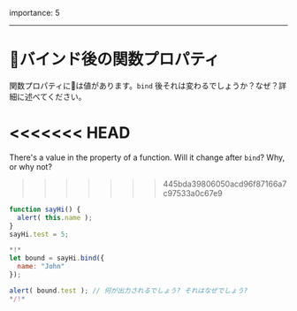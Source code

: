 importance: 5

---

# バインド後の関数プロパティ

関数プロパティには値があります。`bind` 後それは変わるでしょうか？なぜ？詳細に述べてください。

<<<<<<< HEAD
=======
There's a value in the property of a function. Will it change after `bind`? Why, or why not?
>>>>>>> 445bda39806050acd96f87166a7c97533a0c67e9

```js run
function sayHi() {
  alert( this.name );
}
sayHi.test = 5;

*!*
let bound = sayHi.bind({
  name: "John"
});

alert( bound.test ); // 何が出力されるでしょう? それはなぜでしょう?
*/!*
```

